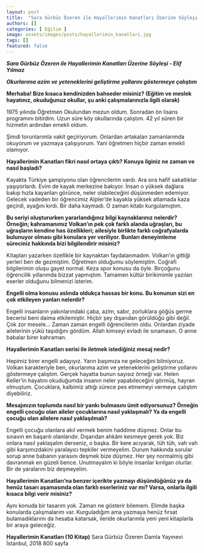 ```yaml
---
layout: post
title:  "Sara Gürbüz Özeren ile Hayallerimin Kanatları Üzerine Söyleşi - Elif Yılmaz"
authors: []
categories: [ Eğitim ]
image: assets/images/posts/hayallerimin_kanatlari.jpg
tags: []
featured: false
---
```


***Sara Gürbüz Özeren ile Hayallerimin Kanatları Üzerine Söyleşi - Elif Yılmaz***

***Okurlarıma azim ve yeteneklerini geliştirme yollarını göstermeye çalıştım***

**Merhaba! Bize kısaca kendinizden bahseder misiniz? (Eğitim ve meslek hayatınız, okuduğunuz okullar, şu anki çalışmalarınızla ilgili olarak)**

1975 yılında Öğretmen Okulundan mezun oldum. Sonradan ön lisans programını bitirdim. Uzun süre köy okullarında çalıştım. 42 yıl süren bir hizmetin ardından emekli oldum.

Şimdi torunlarımla vakit geçiriyorum. Onlardan artakalan zamanlarımda okuyorum ve yazmaya çalışıyorum. Yani öğretmen hiçbir zaman emekli olamıyor.

**Hayallerimin Kanatları fikri nasıl ortaya çıktı? Konuya ilginiz ne zaman ve nasıl başladı?**

Kayakta Türkiye şampiyonu olan öğrencilerim vardı. Ara sıra hafif sakatlıklar yaşıyorlardı. Evim de kayak merkezine bakıyor. İnsan o yüksek dağlara bakıp hızla kayanları görünce, neler olabileceğini düşünmeden edemiyor. Gelecek vadeden bir öğrencimiz Alpler’de kayakla yüksek atlamada kaza geçirdi, ayağını kırdı. Bir daha kaymadı. O zaman kitabı kurgulamıştım.

**Bu seriyi oluştururken yararlandığınız bilgi kaynaklarınız nelerdir? Örneğin; kahramanımız Volkan’ın pek çok farklı alanda uğraşları, bu uğraşların kendine has özellikleri; ailesiyle birlikte farklı coğrafyalarda bulunuyor olması gibi konulara yer veriliyor. Bunları deneyimleme süreciniz hakkında bizi bilgilendirir misiniz?**

Kitapları yazarken özellikle bir kaynaktan faydalanmadım. Volkan’ın gittiği yerleri ben de gezmiştim. Öğretmen olduğumu söylemiştim. Coğrafi bilgilerimin oluşu gayet normal. Keza spor konusu da öyle. Birçoğunu öğrencilik yıllarımda bizzat yapmıştım. Tamamen kültür birikimimle yazılan eserler olduğunu bilmenizi isterim.

**Engelli olma konusu aslında oldukça hassas bir konu. Bu konunun sizi en çok etkileyen yanları nelerdir?**

Engelli insanların yakınlarındaki çaba, azim, sabır, zorluklara göğüs germe becerisi beni daima etkilemiştir. Hiçbir şey dışarıdan görüldüğü gibi değil. Çok zor mesele... Zaman zaman engelli öğrencilerim oldu. Onlardan ziyade ailelerinin yükü taşıdığını gördüm. Allah kimseyi evladı ile sınamasın. O anne babalar birer kahraman.

**Hayallerimin Kanatları serisi ile iletmek istediğiniz mesaj nedir?**

Hepimiz birer engelli adayıyız. Yarın başımıza ne geleceğini bilmiyoruz. Volkan karakteriyle ben, okurlarıma azim ve yeteneklerini geliştirme yollarını göstermeye çalıştım. Gerçek hayatta bunun sayısız örneği var. Helen Keller’in hayatını okuduğumda insanın neler yapabileceğini görmüş, hayran olmuştum. Çocuklara, kalbimiz attığı sürece pes etmemeyi vermeye çalıştım diyebiliriz.

**Mesajınızın toplumda nasıl bir yankı bulmasını ümit ediyorsunuz? Örneğin engelli çocuğu olan aileler çocuklarına nasıl yaklaşmalı? Ya da engelli çocuğu olan ailelere nasıl yaklaşılmalı?**

Engelli çocuğu olanlara akıl vermek benim haddime düşmez. Onlar bu sınavın en başarılı olanlarıdır. Dışarıdan ahkâm kesmeye gerek yok. Biz onlara nasıl yaklaşalım derseniz, o başka. Bir kere acıyarak, tüh tüh, vah vah gibi karşımızdakini yaralayıcı tepkiler vermeyelim. Durum hakkında sorular sorup anne babanın yarasını deşmek bize düşmez. Her şey normalmiş gibi davranmak en güzeli bence. Unutmayalım ki böyle insanlar kırılgan olurlar. Bir de yaralarını biz deşmeyelim.

**Hayallerimin Kanatları’na benzer içerikte yazmayı düşündüğünüz ya da henüz tasarı aşamasında olan farklı eserleriniz var mı? Varsa, onlarla ilgili kısaca bilgi verir misiniz?**

Aynı konuda bir tasarım yok. Zaman ne gösterir bilemem. Elimde başka konularda çalışmalarım var. Kurguladığım ama yazmaya henüz fırsat bulamadıklarımı da hesaba katarsak, ileride okurlarımla yeni yeni kitaplarla bir araya geleceğiz.


**Hayallerimin Kanatları (10 Kitap)**
Sara Gürbüz Özeren 
Damla Yayınevi
İstanbul, 2018
800 sayfa 
